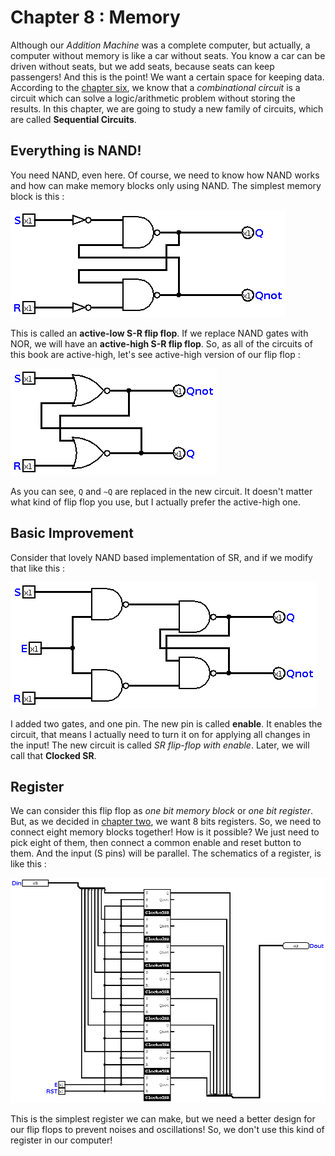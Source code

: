 # Chapter 8 : Memory

Although our *Addition Machine* was a complete computer, but actually, a computer without memory is like a car without seats. You know a car can be driven 
without seats, but we add seats, because seats can keep passengers! And this is the point! We want a certain space for keeping data. According to the 
[chapter six](chapter6.md), we know that a *combinational circuit* is a circuit which can solve a logic/arithmetic problem without storing the results. 
In this chapter, we are going to study a new family of circuits, which are called **Sequential Circuits**. 

## Everything is NAND! 
You need NAND, even here. Of course, we need to know how NAND works and how can make memory blocks only using NAND. The simplest memory block is this :

![S-R flip flop](figures/SRFF.png)

This is called an **active-low S-R flip flop**. If we replace NAND gates with NOR, we will have an **active-high S-R flip flop**. So, as all of the circuits of this book are 
active-high, let's see active-high version of our flip flop :

![Active High SR flip flop](figures/SRFF-activehigh.png)

As you can see, `Q` and `~Q` are replaced in the new circuit. It doesn't matter what kind of flip flop you use, but I actually prefer the active-high one. 

## Basic Improvement

Consider that lovely NAND based implementation of SR, and if we modify that like this : 

![SR with enable](figures/ClockedSR.png)

I added two gates, and one pin. The new pin is called **enable**. It enables the circuit, that means I actually need to turn it on for applying
all changes in the input! The new circuit is called  *SR flip-flop with enable*. Later, we will call that **Clocked SR**. 

## Register
We can consider this flip flop as *one bit memory block* or *one bit register*. But, as we decided in [chapter two](chapter2.md), we want 8 bits registers. 
So, we need to connect eight memory blocks together! How is it possible? We just need to pick eight of them, then connect a common enable and reset button to them. 
And the input (S pins) will be parallel. The schematics of a register, is like this :

![SR based register](figures/8bitSR.png)

This is the simplest register we can make, but we need a better design for our flip flops to prevent noises and oscillations! So, we don't use this kind of register in our 
computer!